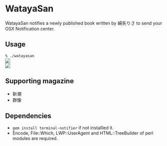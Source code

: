 # WatayaSan
WatayaSan notifies a newly published book written by 綿矢りさ to send your OSX Notification center.

## Usage
`% ./watayasan`   
![](https://dl.dropboxusercontent.com/u/8677629/gunzo.png)   
![](https://dl.dropboxusercontent.com/u/8677629/shincho.png)

## Supporting magazine
* 新潮
* 群像

## Dependencies
* `gem install terminal-notifier` if not installled it.
* Encode, File::Which, LWP::UserAgent and HTML::TreeBuilder of perl modules are required.
